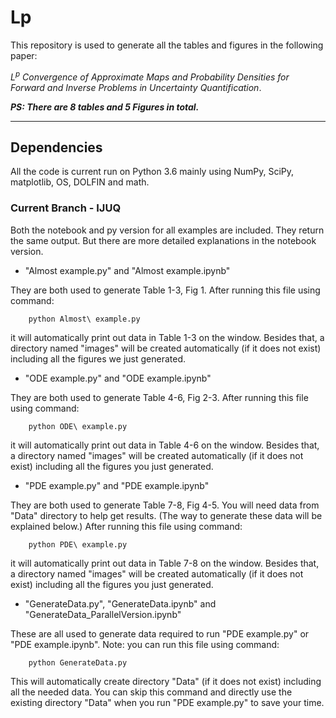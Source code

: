 # Lp

This repository is used to generate all the tables and figures in the following paper:

*$L^p$ Convergence of Approximate Maps and Probability Densities for Forward and Inverse Problems in Uncertainty Quantification*.


***PS: There are 8 tables and 5 Figures in total.***

----

## Dependencies
All the code is current run on Python 3.6 mainly using NumPy, SciPy, matplotlib, OS, DOLFIN and math.


### Current Branch - IJUQ

Both the notebook and py version for all examples are included. They return the same output. But there are more detailed explanations in the notebook version.

- "Almost example.py" and "Almost example.ipynb" 

They are both used to generate Table 1-3, Fig 1. After running this file using command:
    
        python Almost\ example.py

it will automatically print out data in Table 1-3 on the window. Besides that, a directory named "images" will be created automatically (if it does not exist) including all the figures we just generated.


- "ODE example.py" and "ODE example.ipynb"

They are both used to generate Table 4-6, Fig 2-3. After running this file using command:
    
        python ODE\ example.py

it will automatically print out data in Table 4-6 on the window. Besides that, a directory named "images" will be created automatically (if it does not exist) including all the figures you just generated.


- "PDE example.py" and "PDE example.ipynb"

They are both used to generate Table 7-8, Fig 4-5. You will need data from "Data" directory to help get results. (The way to generate these data will be explained below.) After running this file using command:
    
        python PDE\ example.py

it will automatically print out data in Table 7-8 on the window. Besides that, a directory named "images" will be created automatically (if it does not exist) including all the figures you just generated.


- "GenerateData.py", "GenerateData.ipynb" and "GenerateData_ParallelVersion.ipynb"

These are all used to generate data required to run "PDE example.py" or "PDE example.ipynb". Note: you can run this file using command:

        
        python GenerateData.py
    
This will automatically create directory "Data" (if it does not exist) including all the needed data. You can skip this command and directly use the existing directory "Data" when you run "PDE example.py" to save your time.
